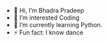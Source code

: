 - 👋 Hi, I’m Bhadra Pradeep
- 👀 I’m interested Coding
- 🌱 I’m currently learning Python.
- ⚡ Fun fact: I know dance

<!---
bhadra-06/bhadra-06 is a ✨ special ✨ repository because its `README.md` (this file) appears on your GitHub profile.
You can click the Preview link to take a look at your changes.
--->
